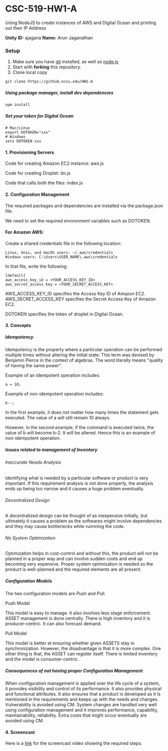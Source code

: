 CSC-519-HW1-A
===================
Using NodeJS to create instances of AWS and Digital Ocean and printing out their IP Address

 **Unity ID:**  ajagana
 **Name:**  Arun Jaganathan

### Setup

1. Make sure you have [git](http://git-scm.com/) installed, as well as [node.js](http://nodejs.org/)
2. Start with **forking** this repository.
3. Clone local copy 

`git clone https://github.ncsu.edu/HW1-A`

##### Using package manager, install dev dependencies

`npm install`

##### Set your token for Digital Ocean 

```
# Mac/Linux
export DOTOKEN="xxx"
# Windows
setx DOTOKEN xxx
```



#### 1. Provisioning Servers

Code for creating Amazon EC2 instance: aws.js

Code for creating Droplet: do.js

Code that calls both the files: index.js

#### 2. Configuration Management 

The required packages and dependencies are installed via the package.json file.

We need to set the required environment variables such as DOTOKEN.

#### For Amazon AWS:

Create a shared credentials file in the following location:
```
Linux, Unix, and macOS users: ~/.aws/credentials
Windows users: C:\Users\USER_NAME\.aws\credentials
```

In that file, write the following:

```
[default]
aws_access_key_id = <YOUR_ACCESS_KEY_ID>
aws_secret_access_key = <YOUR_SECRET_ACCESS_KEY>
```

AWS_ACCESS_KEY_ID specifies the Access Key ID of  Amazon EC2.
AWS_SECRET_ACCESS_KEY specifies the Secret Access Key of Amazon EC2.

DOTOKEN specifies the token of droplet in Digital Ocean.


#### 3. Concepts

##### Idempotency

Idempotency is the property where a particular operation can be performed multiple times without altering the initial state. This term was devised by Benjamin Pierce in the context of algebras. The word literally means "quality of having the same power".

Example of an idempotent operation includes:

```
a = 10;
```
Example of non-idempotent operation includes:

```
b--;
```

In the first example, it does not matter how many times the statement gets executed. The value of a will still remain 10 always.

However, in the second example, if the command is executed twice, the value of b will become b-2. It will be altered. Hence this is an example of non-idempotent operation.

##### Issues related to management of Inventory

###### Inaccurate Needs Analysis

Identifying what is needed by a particular software or product is very important. If this requirement analysis is not done properly, the analysis ends up being too narrow and it causes a huge problem eventually.

###### Decentralized Design

A decentralized design can be thought of as inexpensive initially, but ultimately it causes a problem as the softwares might involve dependencies and they may cause bottlenecks while runnning the code.

###### No System Optimization

Optimization helps in cost-control and without this, the product will not be planned in a proper way and can involve sudden costs and end up becoming very expensive. Proper system optimization is needed so the product is well-planned and the required elements are all present.

##### Configuration Models

The two configuration models are Push and Pull. 

Push Model

This model is easy to manage. It also involves less stage enforcement. ASSET management is done centrally. There is high inventory and it is producer-centric. It can also forecast demand.

Pull Model

This model is better at ensuring whether given ASSETS stay in synchronization. However, the disadvantage is that it is more complex. One other thing is that, the ASSET can register itself.
There is limited inventory and the model is consumer-centric. 

##### Consequences of not having proper Configuration Management

When configuration management is  applied over the life cycle of a system, it provides visibility and control of its performance. It also provides physical and functional attributes. It also ensures that a product is developed as it is mentioned in the requirements and keeps up with the needs and changes. Vulnerability is avoided using CM. System changes are handled very well using configuration management and it improves performance, capability, maintainability, reliability. Extra costs that might occur eventually are avoided using CM.




#### 4. Screencast

Here is a [link](https://youtu.be/ReHDLQ78wU0) for the screencast video showing the required steps.








